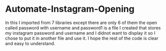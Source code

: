 # Automate-Instagram-Opening
In this I imported from 7 libraries except there are only 6 of them the open called password with username and password1 is a file I created that stores my instagram password and username and I didnot want to display it so I chose to put it in another file and use it. I hope the rest of the code is clear and easy to understand.
